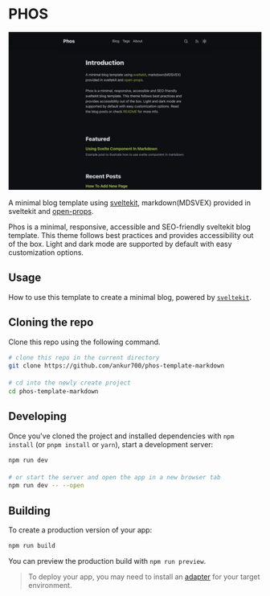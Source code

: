 # PHOS

![Phos Template Screenshot](/static/phos-template.png)

A minimal blog template using [sveltekit](https://github.com/ankur700/phos-template-markdown), markdown(MDSVEX) provided in sveltekit and [open-props](https://open-props.style/).

Phos is a minimal, responsive, accessible and SEO-friendly sveltekit blog template. This theme
follows best practices and provides accessibility out of the box. Light and dark mode are
supported by default with easy customization options.


## Usage

How to use this template to create a minimal blog, powered by [`sveltekit`](https://svelte.dev/docs/kit/introduction).

## Cloning the repo

Clone this repo using the following command.

```bash
# clone this repo in the current directory
git clone https://github.com/ankur700/phos-template-markdown

# cd into the newly create project
cd phos-template-markdown
```

## Developing

Once you've cloned the project and installed dependencies with `npm install` (or `pnpm install` or `yarn`), start a development server:

```bash
npm run dev

# or start the server and open the app in a new browser tab
npm run dev -- --open
```

## Building

To create a production version of your app:

```bash
npm run build
```

You can preview the production build with `npm run preview`.

> To deploy your app, you may need to install an [adapter](https://svelte.dev/docs/kit/adapters) for your target environment.
